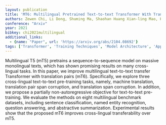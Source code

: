 ```yaml
---
layout: publication
title: 'MT6: Multilingual Pretrained Text-to-text Transformer With Translation Pairs'
authors: Zewen Chi, Li Dong, Shuming Ma, Shaohan Huang Xian-ling Mao, Heyan Huang, Furu Wei
conference: "Arxiv"
year: 2021
bibkey: chi2021multilingual
additional_links:
  - {name: "Paper", url: 'https://arxiv.org/abs/2104.08692'}
tags: ['Transformer', 'Training Techniques', 'Model Architecture', 'Applications', 'GPT', 'Pre-Training', 'Pretraining Methods']
---
```

Multilingual T5 (mT5) pretrains a sequence-to-sequence model on massive
monolingual texts, which has shown promising results on many cross-lingual
tasks. In this paper, we improve multilingual text-to-text transfer Transformer
with translation pairs (mT6). Specifically, we explore three cross-lingual
text-to-text pre-training tasks, namely, machine translation, translation pair
span corruption, and translation span corruption. In addition, we propose a
partially non-autoregressive objective for text-to-text pre-training. We
evaluate the methods on eight multilingual benchmark datasets, including
sentence classification, named entity recognition, question answering, and
abstractive summarization. Experimental results show that the proposed mT6
improves cross-lingual transferability over mT5.
